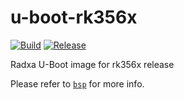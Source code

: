 # u-boot-rk356x

[![Build](https://github.com/radxa-pkg/u-boot-rk356x/actions/workflows/build.yml/badge.svg)](https://github.com/radxa-pkg/u-boot-rk356x/actions/workflows/build.yml) [![Release](https://github.com/radxa-pkg/u-boot-rk356x/actions/workflows/release.yml/badge.svg)](https://github.com/radxa-pkg/u-boot-rk356x/actions/workflows/release.yml)

Radxa U-Boot image for rk356x release

Please refer to [`bsp`](https://github.com/radxa-repo/bsp/) for more info.
